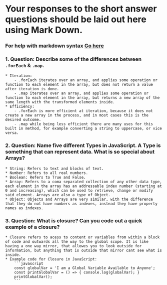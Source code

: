 # Your responses to the short answer questions should be laid out here using Mark Down.
### For help with markdown syntax [Go here](https://github.com/adam-p/markdown-here/wiki/Markdown-Cheatsheet)

### 1. Question: Describe some of the differences between `.forEach` & `.map`.
    * Iteration:
        - .forEach iterates over an array, and applies some operation or function to each element in the array, but does not return a value after iteration is done.
        - .map iterates over an array, and applies some operation or function to each element in the array, but returns a new array of the same length with the transformed elements inside.
    * Efficiency:
        - .forEach is more efficient at iteration, because it does not create a new array in the process, and in most cases this is the desired outcome.
        - .map while being less efficient there are many uses for this built in method, for example converting a string to uppercase, or vice versa.
### 2. Question: Name five different Types in JavaScript. A Type is something that can represent data. What is so special about Arrays?
    * String: Refers to text and blocks of text.
    * Number: Refers to all real numbers.
    * Boolean: Refers to True and False.
    * Array: Refers to a coma separated collection of any other data type, each element in the array has an addressable index number (starting at 0 and increasing), which can be used to retrieve, change or modify said element. Arrays are also a type of Object.
    * Object: Objects and Arrays are very similar, with the difference that they do not have numbers as indexes, instead they have property names as indexes.
### 3. Question: What is closure? Can you code out a quick example of a closure?
    * Closure refers to acess to content or variables from within a block of code and outwards all the way to the global scope. It is like having a one way mirror, that allowes you to look outside for information, but anything that is outside that mirror cant see what is inside.
    * Example code for Closure in JavaScript:
        ```javascript
        const globalVar = 'I am a Global Variable Available to Anyone';
        const printGlobalVar = () => { console.log(globalVar); }
        printGlobalVar();
        ```